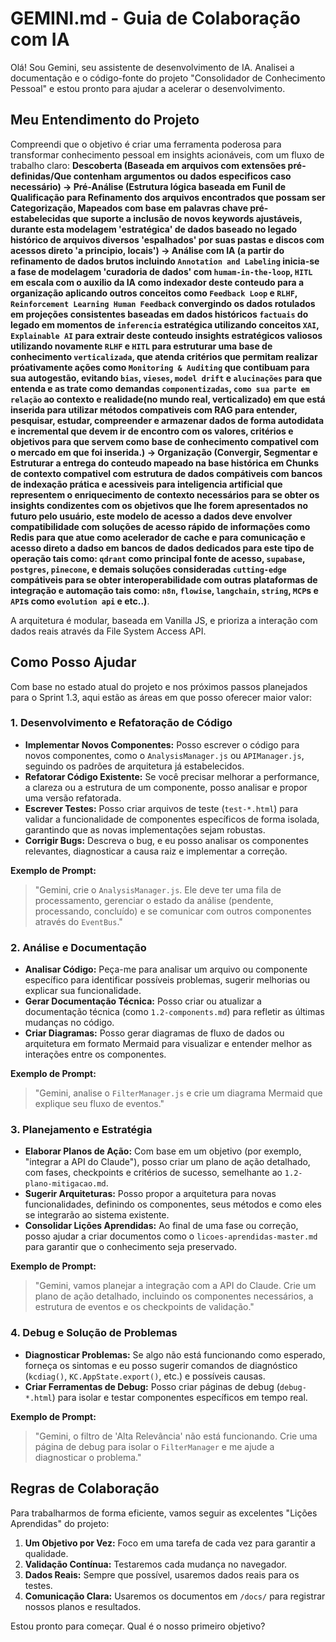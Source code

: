 # GEMINI.md - Guia de Colaboração com IA

Olá! Sou Gemini, seu assistente de desenvolvimento de IA. Analisei a documentação e o código-fonte do projeto "Consolidador de Conhecimento Pessoal" e estou pronto para ajudar a acelerar o desenvolvimento.

## Meu Entendimento do Projeto

Compreendi que o objetivo é criar uma ferramenta poderosa para transformar conhecimento pessoal em insights acionáveis, com um fluxo de trabalho claro: **Descoberta (Baseada em arquivos com extensões pré-definidas/Que contenham argumentos ou dados especificos caso necessário) -> Pré-Análise (Estrutura lógica baseada em Funil de Qualificação para Refinamento dos arquivos encontrados que possam ser Categorização, Mapeados com base em palavras chave pré-estabelecidas que suporte a inclusão de novos keywords ajustáveis, durante esta modelagem 'estratégica' de dados baseado no legado histórico de arquivos diversos 'espalhados' por suas pastas e discos com acessos direto 'a principio, locais') -> Análise com IA (a partir do refinamento de dados brutos incluindo `Annotation and Labeling` inicia-se a fase de modelagem 'curadoria de dados' com `humam-in-the-loop`, `HITL` em escala com o auxilio da IA como indexador deste conteudo para a organização aplicando outros conceitos como `Feedback Loop` e `RLHF`, `Reinforcement Learning Human Feedback` convergindo os dados rotulados em projeções consistentes baseadas em dados históricos `factuais` do legado em momentos de `inferencia` estratégica utilizando conceitos `XAI`, `Explainable AI` para extrair deste conteudo insights estratégicos valiosos utilizando novamente `RLHF` e `HITL` para estruturar uma base de conhecimento `verticalizada`, que atenda critérios que permitam realizar próativamente ações como `Monitoring & Auditing` que contibuam para sua autogestão, evitando `bias`, `vieses`, `model drift` e `alucinações` para que entenda e as trate como demandas `componentizadas`, `como sua parte em relação` ao contexto e realidade(no mundo real, verticalizado) em que está inserida para utilizar métodos compativeis com RAG para entender, pesquisar, estudar, compreender e armazenar dados de forma autodidata e incremental que devem ir de encontro com os valores, critérios e objetivos para que servem como base de conhecimento compativel com o mercado em que foi inserida.) -> Organização (Convergir, Segmentar e Estruturar a entrega do conteudo mapeado na base histórica em Chunks de contexto compativel com estrutura de dados compátiveis com bancos de indexação prática e acessiveis para inteligencia artificial que representem o enriquecimento de contexto necessários para se obter os insights condizentes com os objetivos que lhe forem apresentados no futuro pelo usuário, este modelo de acesso a dados deve envolver compatibilidade com soluções de acesso rápido de informações como Redis para que atue como acelerador de cache e para comunicação e acesso direto a dadso em bancos de dados dedicados para este tipo de operação tais como: `qdrant` como principal fonte de acesso, `supabase`, `postgres`, `pinecone`, e demais soluções consideradas `cutting-edge` compátiveis para se obter interoperabilidade com outras plataformas de integração e automação tais como: `n8n`, `flowise`, `langchain`, `string`, `MCP`s e `API`s como `evolution api` e etc..)**. 

A arquitetura é modular, baseada em Vanilla JS, e prioriza a interação com dados reais através da File System Access API.

## Como Posso Ajudar

Com base no estado atual do projeto e nos próximos passos planejados para o Sprint 1.3, aqui estão as áreas em que posso oferecer maior valor:

### 1. Desenvolvimento e Refatoração de Código

*   **Implementar Novos Componentes:** Posso escrever o código para novos componentes, como o `AnalysisManager.js` ou `APIManager.js`, seguindo os padrões de arquitetura já estabelecidos.
*   **Refatorar Código Existente:** Se você precisar melhorar a performance, a clareza ou a estrutura de um componente, posso analisar e propor uma versão refatorada.
*   **Escrever Testes:** Posso criar arquivos de teste (`test-*.html`) para validar a funcionalidade de componentes específicos de forma isolada, garantindo que as novas implementações sejam robustas.
*   **Corrigir Bugs:** Descreva o bug, e eu posso analisar os componentes relevantes, diagnosticar a causa raiz e implementar a correção.

**Exemplo de Prompt:**
> "Gemini, crie o `AnalysisManager.js`. Ele deve ter uma fila de processamento, gerenciar o estado da análise (pendente, processando, concluído) e se comunicar com outros componentes através do `EventBus`."

### 2. Análise e Documentação

*   **Analisar Código:** Peça-me para analisar um arquivo ou componente específico para identificar possíveis problemas, sugerir melhorias ou explicar sua funcionalidade.
*   **Gerar Documentação Técnica:** Posso criar ou atualizar a documentação técnica (como `1.2-components.md`) para refletir as últimas mudanças no código.
*   **Criar Diagramas:** Posso gerar diagramas de fluxo de dados ou arquitetura em formato Mermaid para visualizar e entender melhor as interações entre os componentes.

**Exemplo de Prompt:**
> "Gemini, analise o `FilterManager.js` e crie um diagrama Mermaid que explique seu fluxo de eventos."

### 3. Planejamento e Estratégia

*   **Elaborar Planos de Ação:** Com base em um objetivo (por exemplo, "integrar a API do Claude"), posso criar um plano de ação detalhado, com fases, checkpoints e critérios de sucesso, semelhante ao `1.2-plano-mitigacao.md`.
*   **Sugerir Arquiteturas:** Posso propor a arquitetura para novas funcionalidades, definindo os componentes, seus métodos e como eles se integrarão ao sistema existente.
*   **Consolidar Lições Aprendidas:** Ao final de uma fase ou correção, posso ajudar a criar documentos como o `licoes-aprendidas-master.md` para garantir que o conhecimento seja preservado.

**Exemplo de Prompt:**
> "Gemini, vamos planejar a integração com a API do Claude. Crie um plano de ação detalhado, incluindo os componentes necessários, a estrutura de eventos e os checkpoints de validação."

### 4. Debug e Solução de Problemas

*   **Diagnosticar Problemas:** Se algo não está funcionando como esperado, forneça os sintomas e eu posso sugerir comandos de diagnóstico (`kcdiag()`, `KC.AppState.export()`, etc.) e possíveis causas.
*   **Criar Ferramentas de Debug:** Posso criar páginas de debug (`debug-*.html`) para isolar e testar componentes específicos em tempo real.

**Exemplo de Prompt:**
> "Gemini, o filtro de 'Alta Relevância' não está funcionando. Crie uma página de debug para isolar o `FilterManager` e me ajude a diagnosticar o problema."

## Regras de Colaboração

Para trabalharmos de forma eficiente, vamos seguir as excelentes "Lições Aprendidas" do projeto:

1.  **Um Objetivo por Vez:** Foco em uma tarefa de cada vez para garantir a qualidade.
2.  **Validação Contínua:** Testaremos cada mudança no navegador.
3.  **Dados Reais:** Sempre que possível, usaremos dados reais para os testes.
4.  **Comunicação Clara:** Usaremos os documentos em `/docs/` para registrar nossos planos e resultados.

Estou pronto para começar. Qual é o nosso primeiro objetivo?
